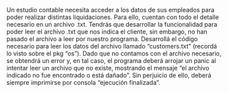 Un estudio contable necesita acceder a los datos de sus empleados para poder realizar distintas liquidaciones. Para ello, cuentan con todo el detalle necesario en un archivo .txt. 
Tendrás que desarrollar la funcionalidad para poder leer el archivo .txt que nos indica el cliente, sin embargo, no han pasado el archivo a leer por nuestro programa. 
Desarrollá el código necesario para leer los datos del archivo llamado “customers.txt” (recordá lo visto sobre el pkg “os”).
Dado que no contamos con el archivo necesario, se obtendrá un error y, en tal caso, el programa deberá arrojar un panic al intentar leer un archivo que no existe, mostrando el mensaje “el archivo indicado no fue encontrado o está dañado”.
Sin perjuicio de ello, deberá siempre imprimirse por consola “ejecución finalizada”.
